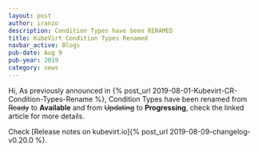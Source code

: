 ```yaml
---
layout: post
author: iranzo
description: Condition Types have been RENAMED
title: KubeVirt Condition Types Renamed
navbar_active: Blogs
pub-date: Aug 9
pub-year: 2019
category: news
---
```


Hi,
As previously announced in {% post_url 2019-08-01-Kubevirt-CR-Condition-Types-Rename %}, Condition Types have been renamed from ~~Ready~~ to **Available** and from ~~Updating~~ to **Progressing**, check the linked article for more details.

Check [Release notes on kubevirt.io]{% post_url 2019-08-09-changelog-v0.20.0 %}.
